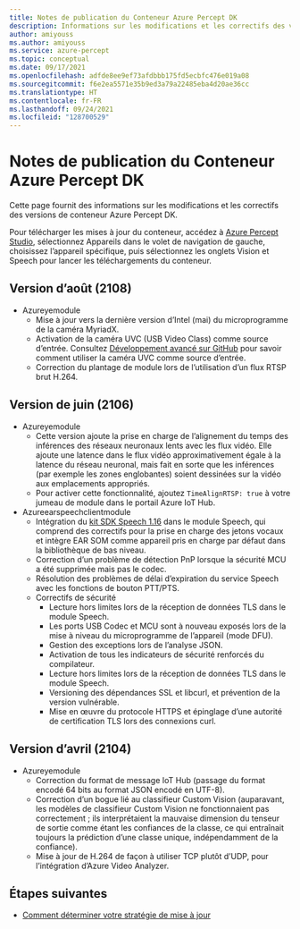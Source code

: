 ```yaml
---
title: Notes de publication du Conteneur Azure Percept DK
description: Informations sur les modifications et les correctifs des versions de conteneur Azure Percept DK.
author: amiyouss
ms.author: amiyouss
ms.service: azure-percept
ms.topic: conceptual
ms.date: 09/17/2021
ms.openlocfilehash: adfde8ee9ef73afdbbb175fd5ecbfc476e019a08
ms.sourcegitcommit: f6e2ea5571e35b9ed3a79a22485eba4d20ae36cc
ms.translationtype: HT
ms.contentlocale: fr-FR
ms.lasthandoff: 09/24/2021
ms.locfileid: "128700529"
---
```

# <a name="azure-percept-dk-container-release-notes"></a>Notes de publication du Conteneur Azure Percept DK

Cette page fournit des informations sur les modifications et les correctifs des versions de conteneur Azure Percept DK.

Pour télécharger les mises à jour du conteneur, accédez à [Azure Percept Studio](https://ms.portal.azure.com/#blade/AzureEdgeDevices/main/overview), sélectionnez Appareils dans le volet de navigation de gauche, choisissez l’appareil spécifique, puis sélectionnez les onglets Vision et Speech pour lancer les téléchargements du conteneur. 

## <a name="august-2108-release"></a>Version d’août (2108)

- Azureyemodule
    - Mise à jour vers la dernière version d’Intel (mai) du microprogramme de la caméra MyriadX. 
    - Activation de la caméra UVC (USB Video Class) comme source d’entrée. Consultez [Développement avancé sur GitHub](https://github.com/microsoft/azure-percept-advanced-development/tree/main/azureeyemodule#using-uvcusb-video-class-camera-as-input-source) pour savoir comment utiliser la caméra UVC comme source d’entrée. 
    - Correction du plantage de module lors de l’utilisation d’un flux RTSP brut H.264.

## <a name="june-2106-release"></a>Version de juin (2106)

- Azureyemodule
    - Cette version ajoute la prise en charge de l’alignement du temps des inférences des réseaux neuronaux lents avec les flux vidéo. Elle ajoute une latence dans le flux vidéo approximativement égale à la latence du réseau neuronal, mais fait en sorte que les inférences (par exemple les zones englobantes) soient dessinées sur la vidéo aux emplacements appropriés. 
    - Pour activer cette fonctionnalité, ajoutez `TimeAlignRTSP: true` à votre jumeau de module dans le portail Azure IoT Hub.
- Azureearspeechclientmodule
    - Intégration du [kit SDK Speech 1.16](../cognitive-services/speech-service/devices-sdk-release-notes.md) dans le module Speech, qui comprend des correctifs pour la prise en charge des jetons vocaux et intègre EAR SOM comme appareil pris en charge par défaut dans la bibliothèque de bas niveau.
    - Correction d’un problème de détection PnP lorsque la sécurité MCU a été supprimée mais pas le codec.
    - Résolution des problèmes de délai d’expiration du service Speech avec les fonctions de bouton PTT/PTS.
    - Correctifs de sécurité
        - Lecture hors limites lors de la réception de données TLS dans le module Speech.
        - Les ports USB Codec et MCU sont à nouveau exposés lors de la mise à niveau du microprogramme de l’appareil (mode DFU).
        - Gestion des exceptions lors de l’analyse JSON.
        - Activation de tous les indicateurs de sécurité renforcés du compilateur.
        - Lecture hors limites lors de la réception de données TLS dans le module Speech.
        - Versioning des dépendances SSL et libcurl, et prévention de la version vulnérable.
        - Mise en œuvre du protocole HTTPS et épinglage d’une autorité de certification TLS lors des connexions curl.

## <a name="april-2104-release"></a>Version d’avril (2104)

- Azureyemodule
    - Correction du format de message IoT Hub (passage du format encodé 64 bits au format JSON encodé en UTF-8).
    - Correction d’un bogue lié au classifieur Custom Vision (auparavant, les modèles de classifieur Custom Vision ne fonctionnaient pas correctement ; ils interprétaient la mauvaise dimension du tenseur de sortie comme étant les confiances de la classe, ce qui entraînait toujours la prédiction d’une classe unique, indépendamment de la confiance).
    - Mise à jour de H.264 de façon à utiliser TCP plutôt d’UDP, pour l’intégration d’Azure Video Analyzer.

## <a name="next-steps"></a>Étapes suivantes

- [Comment déterminer votre stratégie de mise à jour](./how-to-determine-your-update-strategy.md)